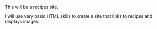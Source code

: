 This will be a recipes site.

I will use very basic HTML skills to create a site that links to recipes and displays images.